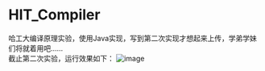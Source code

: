 # HIT_Compiler
哈工大编译原理实验，使用Java实现，写到第二次实现才想起来上传，学弟学妹们将就着用吧……</br>
截止第二次实验，运行效果如下：
![image](https://github.com/ZengShuai1996/HIT_Compiler/blob/master/Pictures/second.jpeg)

